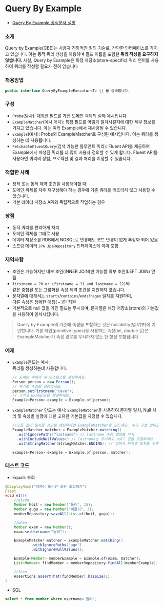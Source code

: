 # Query By Example  
+ [Query By Example 공식문서 설명](https://docs.spring.io/spring-data/jpa/reference/repositories/query-by-example.html)  

### 소개
Query by Example(QBE)는 사용자 친화적인 질의 기술로, 간단한 인터페이스를 가지고 있습니다. 
이는 동적 쿼리 생성을 허용하며 필드 이름을 포함한 **쿼리 작성을 요구하지 않습니다**. 
사실, Query by Example은 특정 저장소(store-specific) 쿼리 언어를 사용하여 
쿼리를 작성할 필요가 전혀 없습니다   

### 적용방법
```Java
public interface QueryByExampleExecutor<T> {} 를 상속합니다.
```

### 구성
+ `Probe`(탐사): 채워진 필드를 가진 도메인 객체의 실제 예시입니다.
+ `ExampleMatcher`(예시 매처): 특정 필드를 어떻게 일치시킬지에 대한 세부 정보를 가지고 있습니다. 이는 여러 Example에서 재사용될 수 있습니다.
+ `Example`(예시): Probe와 ExampleMatcher로 구성된 예시입니다. 이는 쿼리를 생성하는 데 사용됩니다.
+ `FetchableFluentQuery`(검색 가능한 플루언트 쿼리): Fluent API를 제공하여 Example에서 파생된 쿼리를 더 많이 사용자 정의할 수 있게 합니다. Fluent API를 사용하면 쿼리의 정렬, 프로젝션 및 결과 처리를 지정할 수 있습니다.
  
### 적합한 사례
+ 정적 또는 동적 제약 조건을 사용해야할 때
+ 도메인 객체를 자주 재구성해야 하는 경우에 기존 쿼리를 깨뜨리지 않고 사용할 수 있습니다.
+ 기본 데이터 저장소 API와 독립적으로 작업하는 경우  

### 장점
+ 동적 쿼리를 편리하게 처리
+ 도메인 객체를 그대로 사용
+ 데이터 저장소를 RDB에서 NOSQL로 변경해도 코드 변경이 없게 추상화 되어 있음
+ 스프링 데이터 `JPA JpaRepository` 인터페이스에 이미 포함
  
### 제약사항  
+ 조인은 가능하지만 내부 조인(INNER JOIN)만 가능함 외부 조인(LEFT JOIN) 안됨
+ `firstname = ?0 or (firstname = ?1 and lastname = ?2)`와   
    같은 중첩된 또는 그룹화된 속성 제약 조건을 지원하지 않습니다.
+ 문자열에 대해서는 `starts`/`contains`/`ends`/`regex` 일치를 지원하며,   
  다른 속성은 정확한 매칭( `=` )만 지원  
+ 기본적으로 null 값을 가진 필드는 무시되며, 문자열은 해당 저장소(store)의 기본값을 사용하여 일치시킵니다.  

> Query by Example의 기준에 속성을 포함하는 것은 nullability(널 여부)에 기반합니다. 
> 기본 타입(primitive types)을 사용하는 속성(int, double 등)은 
> ExampleMatcher가 속성 경로를 무시하지 않는 한 항상 포함됩니다.  
  
### 예제
+ `Example`만드는 예시:  
    쿼리를 생성하는데 사용합니다.
    ```Java
    // 도메인 객체의 새 인스턴스를 생성하세요.
    Person person = new Person();                         
    // 쿼리할 속성을 설정하세요.
    person.setFirstname("Dave");                          
    // 그리고 Example을 생성하세요.
    Example<Person> example = Example.of(person);  
    ```
+ `ExampleMatcher` 만드는 예시:
  `ExampleMatcher`을 사용하여 문자열 일치, Null 처리 및 속성별 설정에 대한 고유한 기본값을 지정할 수 있습니다.
    ```Java
    //모든 값이 일치할 것으로 예상하려면 ExampleMatcher을 만드세요. 추가 구성 없이도 이 단계에서 사용할 수 있습니다.
    ExampleMatcher matcher = ExampleMatcher.matching()     
      .withIgnorePaths("lastname") // lastname 속성 경로를 무시                         
      .withIncludeNullValues() // lastname는 무시하고 null 값을 포함하세요.                             
      .withStringMatcher(StringMatcher.ENDING); // 접미사 문자열 일치를 수행           
    
    Example<Person> example = Example.of(person, matcher);  
    ```  
  
### 테스트 코드  
+ Equals 조회
```Java
@DisplayName("이름이 둘리인 회원 조회하기")
@Test
void e1(){
    //given
    Member hoit = new Member("둘리", 15);
    Member gugu = new Member("비둘기", 3);
    memberRepository.saveAll(List.of(hoit, gugu));

    //when
    Member exam = new Member();
    exam.setUsername("둘리");

    ExampleMatcher matcher = ExampleMatcher.matching()
            .withIgnorePaths("age")
            .withIgnoreNullValues();

    Example<Member> memberExample = Example.of(exam, matcher);
    List<Member> findMember = memberRepository.findAll(memberExample);

    //then
    Assertions.assertThat(findMember).hasSize(1);
}
```
+ SQL
```SQL
select * from member where username='둘리';
```   
